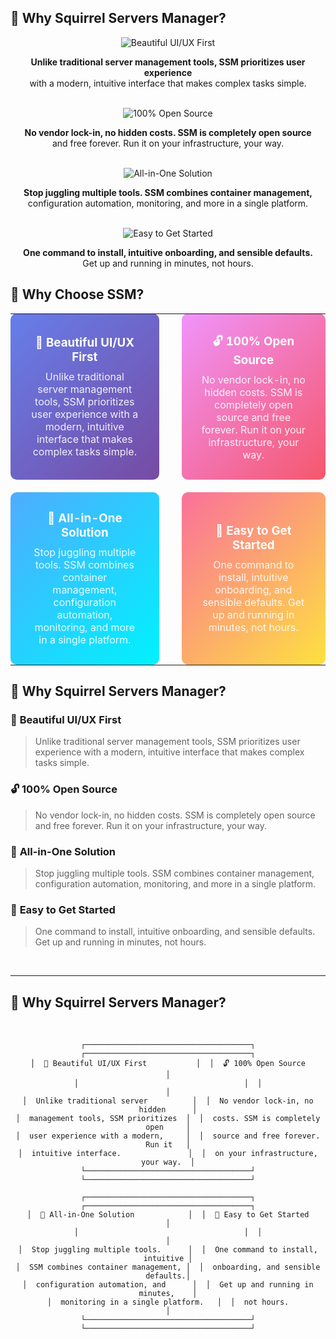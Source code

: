 <!-- Just the improved "Why SSM" section -->

## 🎯 Why Squirrel Servers Manager?

<div align="center">

<!-- Beautiful UI/UX First -->
<picture>
  <source media="(prefers-color-scheme: dark)" srcset="https://img.shields.io/badge/🎨_Beautiful_UI/UX_First-1a1b26?style=for-the-badge&labelColor=2e3440&color=5e81ac">
  <img alt="Beautiful UI/UX First" src="https://img.shields.io/badge/🎨_Beautiful_UI/UX_First-f7f7f7?style=for-the-badge&labelColor=e5e5e5&color=5e81ac">
</picture>

<p><b>Unlike traditional server management tools, SSM prioritizes user experience</b><br/>
with a modern, intuitive interface that makes complex tasks simple.</p>

<br/>

<!-- 100% Open Source -->
<picture>
  <source media="(prefers-color-scheme: dark)" srcset="https://img.shields.io/badge/🔓_100%25_Open_Source-1a1b26?style=for-the-badge&labelColor=2e3440&color=a3be8c">
  <img alt="100% Open Source" src="https://img.shields.io/badge/🔓_100%25_Open_Source-f7f7f7?style=for-the-badge&labelColor=e5e5e5&color=a3be8c">
</picture>

<p><b>No vendor lock-in, no hidden costs. SSM is completely open source</b><br/>
and free forever. Run it on your infrastructure, your way.</p>

<br/>

<!-- All-in-One Solution -->
<picture>
  <source media="(prefers-color-scheme: dark)" srcset="https://img.shields.io/badge/🔧_All--in--One_Solution-1a1b26?style=for-the-badge&labelColor=2e3440&color=bf616a">
  <img alt="All-in-One Solution" src="https://img.shields.io/badge/🔧_All--in--One_Solution-f7f7f7?style=for-the-badge&labelColor=e5e5e5&color=bf616a">
</picture>

<p><b>Stop juggling multiple tools. SSM combines container management,</b><br/>
configuration automation, monitoring, and more in a single platform.</p>

<br/>

<!-- Easy to Get Started -->
<picture>
  <source media="(prefers-color-scheme: dark)" srcset="https://img.shields.io/badge/🚀_Easy_to_Get_Started-1a1b26?style=for-the-badge&labelColor=2e3440&color=d08770">
  <img alt="Easy to Get Started" src="https://img.shields.io/badge/🚀_Easy_to_Get_Started-f7f7f7?style=for-the-badge&labelColor=e5e5e5&color=d08770">
</picture>

<p><b>One command to install, intuitive onboarding, and sensible defaults.</b><br/>
Get up and running in minutes, not hours.</p>

</div>

<!-- Alternative Card-Based Design -->

## 🎯 Why Choose SSM?

<div align="center">
  <table>
    <tr>
      <td align="center" style="background: linear-gradient(135deg, #667eea 0%, #764ba2 100%); border-radius: 10px; padding: 30px; border: none;">
        <h3 style="color: white; margin: 0;">🎨 Beautiful UI/UX First</h3>
        <p style="color: rgba(255,255,255,0.9); margin: 10px 0 0 0;">
          Unlike traditional server management tools, SSM prioritizes user experience with a modern, intuitive interface that makes complex tasks simple.
        </p>
      </td>
      <td width="20"></td>
      <td align="center" style="background: linear-gradient(135deg, #f093fb 0%, #f5576c 100%); border-radius: 10px; padding: 30px; border: none;">
        <h3 style="color: white; margin: 0;">🔓 100% Open Source</h3>
        <p style="color: rgba(255,255,255,0.9); margin: 10px 0 0 0;">
          No vendor lock-in, no hidden costs. SSM is completely open source and free forever. Run it on your infrastructure, your way.
        </p>
      </td>
    </tr>
    <tr height="20"></tr>
    <tr>
      <td align="center" style="background: linear-gradient(135deg, #4facfe 0%, #00f2fe 100%); border-radius: 10px; padding: 30px; border: none;">
        <h3 style="color: white; margin: 0;">🔧 All-in-One Solution</h3>
        <p style="color: rgba(255,255,255,0.9); margin: 10px 0 0 0;">
          Stop juggling multiple tools. SSM combines container management, configuration automation, monitoring, and more in a single platform.
        </p>
      </td>
      <td width="20"></td>
      <td align="center" style="background: linear-gradient(135deg, #fa709a 0%, #fee140 100%); border-radius: 10px; padding: 30px; border: none;">
        <h3 style="color: white; margin: 0;">🚀 Easy to Get Started</h3>
        <p style="color: rgba(255,255,255,0.9); margin: 10px 0 0 0;">
          One command to install, intuitive onboarding, and sensible defaults. Get up and running in minutes, not hours.
        </p>
      </td>
    </tr>
  </table>
</div>

<!-- Pure Markdown Alternative (No Tables) -->

## 🎯 Why Squirrel Servers Manager?

### 🎨 **Beautiful UI/UX First**
> Unlike traditional server management tools, SSM prioritizes user experience with a modern, intuitive interface that makes complex tasks simple.

### 🔓 **100% Open Source**
> No vendor lock-in, no hidden costs. SSM is completely open source and free forever. Run it on your infrastructure, your way.

### 🔧 **All-in-One Solution**
> Stop juggling multiple tools. SSM combines container management, configuration automation, monitoring, and more in a single platform.

### 🚀 **Easy to Get Started**
> One command to install, intuitive onboarding, and sensible defaults. Get up and running in minutes, not hours.

<br/>

---

<!-- Alternative: Modern Card Layout without tables -->

## 🎯 Why Squirrel Servers Manager?

<br/>

<div align="center">

```
┌─────────────────────────────────────┐  ┌─────────────────────────────────────┐
│  🎨 Beautiful UI/UX First           │  │  🔓 100% Open Source               │
│                                     │  │                                     │
│  Unlike traditional server          │  │  No vendor lock-in, no hidden      │
│  management tools, SSM prioritizes  │  │  costs. SSM is completely open     │
│  user experience with a modern,     │  │  source and free forever. Run it   │
│  intuitive interface.               │  │  on your infrastructure, your way.  │
└─────────────────────────────────────┘  └─────────────────────────────────────┘

┌─────────────────────────────────────┐  ┌─────────────────────────────────────┐
│  🔧 All-in-One Solution            │  │  🚀 Easy to Get Started            │
│                                     │  │                                     │
│  Stop juggling multiple tools.      │  │  One command to install, intuitive │
│  SSM combines container management, │  │  onboarding, and sensible defaults.│
│  configuration automation, and      │  │  Get up and running in minutes,    │
│  monitoring in a single platform.   │  │  not hours.                        │
└─────────────────────────────────────┘  └─────────────────────────────────────┘
```

</div>
